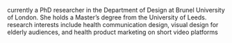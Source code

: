 currently a PhD researcher in the Department of Design at Brunel University of London. She holds a Master’s degree from the University of Leeds. research interests include health communication design, visual design for elderly audiences, and health product marketing on short video platforms
